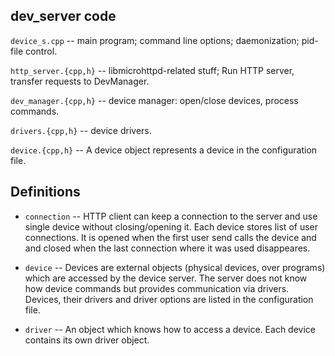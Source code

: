 ## dev_server code

`device_s.cpp` -- main program; command line options; daemonization; pid-file control.

`http_server.{cpp,h}` -- libmicrohttpd-related stuff; Run HTTP server, transfer requests to DevManager.

`dev_manager.{cpp,h}` -- device manager: open/close devices, process commands.

`drivers.{cpp,h}` -- device drivers.

`device.{cpp,h}` -- A device object represents a device in
the configuration file.


## Definitions

* `connection` -- HTTP client can keep a connection to the
server and use single device without closing/opening it.
Each device stores list of user connections. It is opened
when the first user send calls the device and and closed
when the last connection where it was used disappeares.

* `device` -- Devices are external objects (physical devices,
over programs) which are accessed by the device server. The server does
not know how device commands but provides communication via drivers.
Devices, their drivers and driver options are listed in the configuration
file.

* `driver` -- An object which knows how to access a device.
Each device contains its own driver object.



